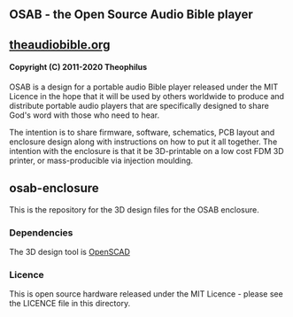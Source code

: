 ## OSAB - the Open Source Audio Bible player
## [theaudiobible.org](http://theaudiobible.org/)
#### Copyright (C) 2011-2020 Theophilus

OSAB is a design for a portable audio Bible player released under the MIT Licence in the hope that it will be used by others worldwide to produce and distribute portable audio players that are specifically designed to share God's word with those who need to hear.

The intention is to share firmware, software, schematics, PCB layout and enclosure design along with instructions on how to put it all together.  The intention with the enclosure is that it be 3D-printable on a low cost FDM 3D printer, or mass-producible via injection moulding.

## osab-enclosure
This is the repository for the 3D design files for the OSAB enclosure.

### Dependencies
The 3D design tool is [OpenSCAD](http://openscad.org/)

### Licence
This is open source hardware released under the MIT Licence - please see the LICENCE file in this directory.
